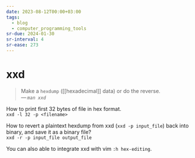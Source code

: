 ```yaml
---
date: 2023-08-12T00:00+03:00
tags:
  - blog
  - computer_programming_tools
sr-due: 2024-01-30
sr-interval: 4
sr-ease: 273
---
```


# xxd

> Make a `hexdump` ([[hexadecimal]] data) or do the reverse.\
> — <cite>`man xxd`</cite>

How to print first 32 bytes of file in hex format.
&#10;<br>
`xxd -l 32 -p <filename>`

How to revert a plaintext hexdump from xxd (`xxd -p input_file`) back into
binary, and save it as a binary file?
&#10;<br>
`xxd -r -p input_file output_file`

You can also able to integrate xxd with vim `:h hex-editing`.
